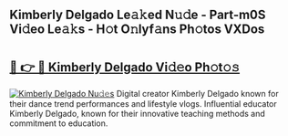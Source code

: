 ## Kimberly Delgado Le𝚊𝚔ed N𝚞𝚍e - Part-m0S Vi𝚍eo Le𝚊𝚔s - H𝚘t O𝚗lyf𝚊ns Ph𝚘tos VXDos

# <h2><a href="http://hf3rdu.feru.top/?c=Kimberly+Delgado">🔗 👉 🔴 Kimberly Delgado Vi𝚍𝚎o Ph𝚘t𝚘𝚜</a></h2>

[![Kimberly Delgado Nu𝚍𝚎s](https://i.imgur.com/0TWrTi3.gif)](http://hf3rdu.feru.top/?c=Kimberly+Delgado)
Digital creator Kimberly Delgado known for their dance trend performances and lifestyle vlogs. Influential educator Kimberly Delgado, known for their innovative teaching methods and commitment to education. 
